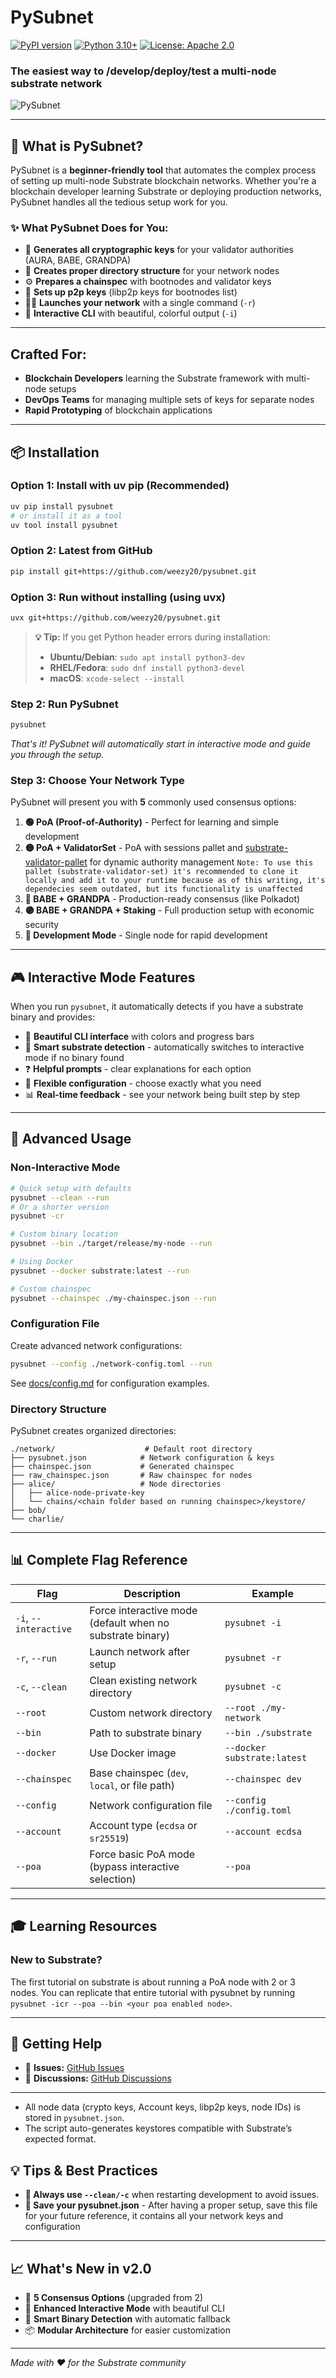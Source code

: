 
# PySubnet

[![PyPI version](https://badge.fury.io/py/pysubnet.svg)](https://badge.fury.io/py/pysubnet) [![Python 3.10+](https://img.shields.io/badge/python-3.10+-blue.svg)](https://www.python.org/downloads/) [![License: Apache 2.0](https://img.shields.io/badge/License-Apache%202.0-yellow.svg)](https://opensource.org/licenses/Apache-2.0)

### **The easiest way to /develop/deploy/test a multi-node substrate network**

![PySubnet](docs/assets/pysubnet.png)

---

## 🚀 **What is PySubnet?**

PySubnet is a **beginner-friendly tool** that automates the complex process of setting up multi-node Substrate blockchain networks. Whether you're a blockchain developer learning Substrate or deploying production networks, PySubnet handles all the tedious setup work for you.

### ✨ **What PySubnet Does for You:**

- 🔑 **Generates all cryptographic keys** for your validator authorities (AURA, BABE, GRANDPA)
- 📁 **Creates proper directory structure** for your network nodes
- ⚙️ **Prepares a chainspec** with bootnodes and validator keys 
- 🔗 **Sets up p2p keys** (libp2p keys for bootnodes list)
- 🏃‍♂️ **Launches your network** with a single command (`-r`)
- 🎨 **Interactive CLI** with beautiful, colorful output (`-i`)

---

## **Crafted For:**

- **Blockchain Developers** learning the Substrate framework with multi-node setups
- **DevOps Teams** for managing multiple sets of keys for separate nodes
- **Rapid Prototyping** of blockchain applications

---

## 📦 **Installation**

### **Option 1: Install with uv pip (Recommended)**
```bash
uv pip install pysubnet
# or install it as a tool
uv tool install pysubnet
```

### **Option 2: Latest from GitHub**
```bash
pip install git+https://github.com/weezy20/pysubnet.git
```

### **Option 3: Run without installing (using uvx)**
```bash
uvx git+https://github.com/weezy20/pysubnet.git
```

> **💡 Tip:** If you get Python header errors during installation:
> - **Ubuntu/Debian**: `sudo apt install python3-dev`
> - **RHEL/Fedora**: `sudo dnf install python3-devel`
> - **macOS**: `xcode-select --install`



### **Step 2: Run PySubnet**
```bash
pysubnet
```
*That's it! PySubnet will automatically start in interactive mode and guide you through the setup.*

### **Step 3: Choose Your Network Type**
PySubnet will present you with **5** commonly used consensus options:

1. **🟢 PoA (Proof-of-Authority)** - Perfect for learning and simple development
2. **🟡 PoA + ValidatorSet** - PoA with sessions pallet and [substrate-validator-pallet](https://github.com/web3gautam/substrate-validator-set) for dynamic authority management
`Note: To use this pallet (substrate-validator-set) it's recommended to clone it locally and add it to your runtime because as of this writing, it's dependecies seem outdated, but its functionality is unaffected` 
3. **🔵 BABE + GRANDPA** - Production-ready consensus (like Polkadot)
4. **🟣 BABE + GRANDPA + Staking** - Full production setup with economic security
5. **🔴 Development Mode** - Single node for rapid development

---

## 🎮 **Interactive Mode Features**

When you run `pysubnet`, it automatically detects if you have a substrate binary and provides:

- 🎨 **Beautiful CLI interface** with colors and progress bars
- 🤖 **Smart substrate detection** - automatically switches to interactive mode if no binary found
- ❓ **Helpful prompts** - clear explanations for each option
- 🔧 **Flexible configuration** - choose exactly what you need
- 📊 **Real-time feedback** - see your network being built step by step

---



## 🔧 **Advanced Usage**

### **Non-Interactive Mode**
```bash
# Quick setup with defaults
pysubnet --clean --run
# Or a shorter version
pysubnet -cr

# Custom binary location
pysubnet --bin ./target/release/my-node --run

# Using Docker
pysubnet --docker substrate:latest --run

# Custom chainspec
pysubnet --chainspec ./my-chainspec.json --run
```

### **Configuration File**
Create advanced network configurations:
```bash
pysubnet --config ./network-config.toml --run
```
See [docs/config.md](docs/config.md) for configuration examples.

### **Directory Structure**
PySubnet creates organized directories:
```
./network/                    # Default root directory
├── pysubnet.json            # Network configuration & keys
├── chainspec.json           # Generated chainspec
├── raw_chainspec.json       # Raw chainspec for nodes
├── alice/                   # Node directories
│   ├── alice-node-private-key
│   └── chains/<chain folder based on running chainspec>/keystore/
├── bob/
└── charlie/
```

---

## 📊 **Complete Flag Reference**

| Flag | Description | Example |
|------|-------------|---------|
| `-i`, `--interactive` | Force interactive mode (default when no substrate binary) | `pysubnet -i` |
| `-r`, `--run` | Launch network after setup | `pysubnet -r` |
| `-c`, `--clean` | Clean existing network directory | `pysubnet -c` |
| `--root` | Custom network directory | `--root ./my-network` |
| `--bin` | Path to substrate binary | `--bin ./substrate` |
| `--docker` | Use Docker image | `--docker substrate:latest` |
| `--chainspec` | Base chainspec (`dev`, `local`, or file path) | `--chainspec dev` |
| `--config` | Network configuration file | `--config ./config.toml` |
| `--account` | Account type (`ecdsa` or `sr25519`) | `--account ecdsa` |
| `--poa` | Force basic PoA mode (bypass interactive selection) | `--poa` |

---

## 🎓 **Learning Resources**

### **New to Substrate?**

The first tutorial on substrate is about running a PoA node with 2 or 3 nodes. You can replicate that entire tutorial with pysubnet by running `pysubnet -icr --poa --bin <your poa enabled node>`.



---

## 🤝 **Getting Help**

- 🐛 **Issues:** [GitHub Issues](https://github.com/weezy20/pysubnet/issues)
- 💬 **Discussions:** [GitHub Discussions](https://github.com/weezy20/pysubnet/discussions)

---

- All node data (crypto keys, Account keys, libp2p keys, node IDs) is stored in `pysubnet.json`.
- The script auto-generates keystores compatible with Substrate’s expected format.
## 💡 **Tips & Best Practices**

- **🧹 Always use `--clean/-c`** when restarting development to avoid issues.
- **📝 Save your pysubnet.json** - After having a proper setup, save this file for your future reference, it contains all your network keys and configuration
---

## 📈 **What's New in v2.0**

- 🎯 **5 Consensus Options** (upgraded from 2)
- 🎨 **Enhanced Interactive Mode** with beautiful CLI
- 🤖 **Smart Binary Detection** with automatic fallback
- 📦 **Modular Architecture** for easier customization

---

*Made with ❤️ for the Substrate community*
